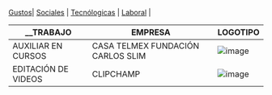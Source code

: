 [Gustos](./Gustos.md)| [Sociales](./Sociales.md) | [Tecnólogicas](./Tecnólogicas.md) | [Laboral](./Laboral.md) |

| __TRABAJO            | EMPRESA                     |  LOGOTIPO                       | 
|--------------------|-----------------------------|---------------------------------|
| AUXILIAR EN CURSOS | CASA TELMEX FUNDACIÓN CARLOS SLIM |![image](https://user-images.githubusercontent.com/99773679/157132797-ac92fea1-69c5-4cd0-9f0f-639280ea2b04.png)
| EDITACIÓN DE VIDEOS| CLIPCHAMP| ![image](https://user-images.githubusercontent.com/99773679/157133146-7aeaa615-331c-411c-910b-2893804df81b.png)|
 
 
